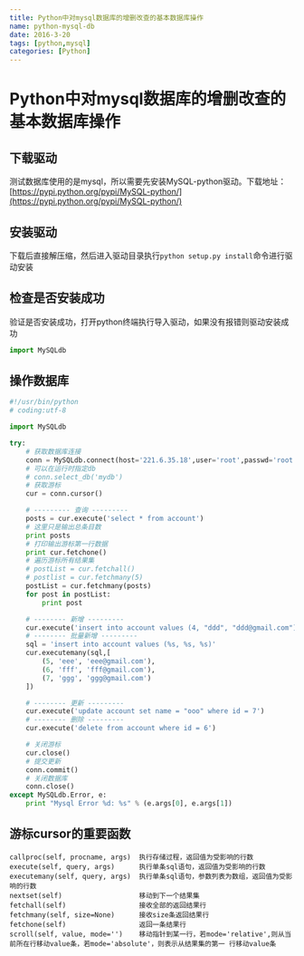 ```yaml
---
title: Python中对mysql数据库的增删改查的基本数据库操作
name: python-mysql-db
date: 2016-3-20
tags: [python,mysql]
categories: [Python]
---
```


# Python中对mysql数据库的增删改查的基本数据库操作

## 下载驱动

测试数据库使用的是mysql，所以需要先安装MySQL-python驱动。下载地址：[https://pypi.python.org/pypi/MySQL-python/](https://pypi.python.org/pypi/MySQL-python/)

## 安装驱动

下载后直接解压缩，然后进入驱动目录执行`python setup.py install`命令进行驱动安装

## 检查是否安装成功

验证是否安装成功，打开python终端执行导入驱动，如果没有报错则驱动安装成功

```python
import MySQLdb
```

## 操作数据库

```python
#!/usr/bin/python
# coding:utf-8

import MySQLdb

try:
    # 获取数据库连接
    conn = MySQLdb.connect(host='221.6.35.18',user='root',passwd='root',db='testdb',port=53306)
    # 可以在运行时指定db
    # conn.select_db('mydb')
    # 获取游标
    cur = conn.cursor()

    # --------- 查询 ---------
    posts = cur.execute('select * from account')
    # 这里只是输出总条目数
    print posts
    # 打印输出游标第一行数据
    print cur.fetchone()
    # 遍历游标所有结果集
    # postList = cur.fetchall()
    # postlist = cur.fetchmany(5)
    postList = cur.fetchmany(posts)
    for post in postList:
        print post

    # -------- 新增 ---------
    cur.execute('insert into account values (4, "ddd", "ddd@gmail.com")')
    # -------- 批量新增 ---------
    sql = 'insert into account values (%s, %s, %s)'
    cur.executemany(sql,[
        (5, 'eee', 'eee@gmail.com'),
        (6, 'fff', 'fff@gmail.com'),
        (7, 'ggg', 'ggg@gmail.com')
    ])

    # -------- 更新 ---------
    cur.execute('update account set name = "ooo" where id = 7')
    # -------- 删除 ---------
    cur.execute('delete from account where id = 6')

    # 关闭游标
    cur.close()
    # 提交更新
    conn.commit()
    # 关闭数据库
    conn.close()
except MySQLdb.Error, e:
    print "Mysql Error %d: %s" % (e.args[0], e.args[1])
```

## 游标cursor的重要函数

```
callproc(self, procname, args)	执行存储过程，返回值为受影响的行数
execute(self, query, args)		执行单条sql语句，返回值为受影响的行数
executemany(self, query, args)	执行单条sql语句，参数列表为数组，返回值为受影响的行数
nextset(self)					移动到下一个结果集
fetchall(self)					接收全部的返回结果行
fetchmany(self, size=None)		接收size条返回结果行
fetchone(self)					返回一条结果行
scroll(self, value, mode='')	移动指针到某一行，若mode='relative',则从当前所在行移动value条，若mode='absolute'，则表示从结果集的第一 行移动value条
```
